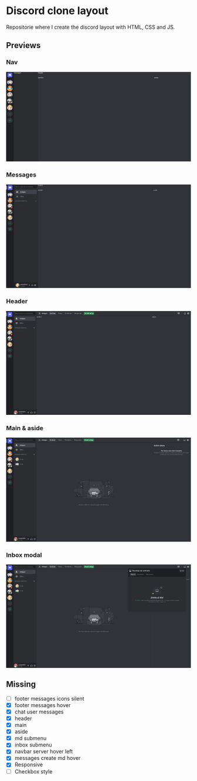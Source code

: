 # Discord clone layout

Repositorie where I create the discord layout with HTML, CSS and JS.

## Previews

### Nav

![Discord layout nav preview](./previews-gh/discord-layout-nav.png)

### Messages

![Discord layout messages preview](./previews-gh/discord-layout-messages.png)

### Header

![Discord layout header preview](./previews-gh/discord-layout-header.png)

### Main & aside

![Discord layout main aside preview](./previews-gh/discord-layout-main-aside.png)
 
### Inbox modal

![Discord layout inbox modal preview](./previews-gh/discord-layout-inbox-modal.png)

## Missing

* [ ] footer messages icons silent
* [x] footer messages hover
* [x] chat user messages
* [x] header
* [x] main
* [x] aside
* [x] md submenu
* [x] inbox submenu
* [x] navbar server hover left
* [x] messages create md hover
* [x] Responsive
* [ ] Checkbox style
